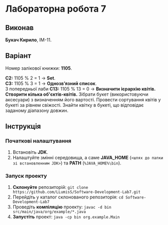 # Лабораторна робота 7
## Виконав
**Букач Кирило**, ІМ-11.
## Варіант
Номер залікової книжки: **1105**.  
  
**С2:** 1105 % 2 = 1 -> **Set**.  
**С3:** 1105 % 3 = 1 -> **Однозв’язний список**.  
З попередньої лаби **С13:** 1105 % 13 = 0 -> **Визначити ієрархію квітів. Створити кілька об'єктів-квітів.** Зібрати букет 
(використовуючи аксесуари) з визначенням його вартості. Провести сортування квітів у букеті за рівнем 
свіжості. Знайти квітку в букеті, що відповідає заданому діапазону довжин.  
## Інструкція
### Початкові налаштування
1. Встановіть **JDK**.
2. Налаштуйте змінні середовища, а саме **JAVA_HOME** (`<шлях до папки зі встановленним JDK>`) та **PATH** (`%JAVA_HOME%\bin`).
### Запуск проекту
1. **Склонуйте** репозиторій: `git clone https://github.com/LLumisS/Software-Development-Lab7.git`
2. Перейдіть у каталог склонованого репозиторія: `cd Software-Development-Lab7`
3. Проведіть **компіляцію** проекту: `javac -d bin src/main/java/org/example/*.java`
4. **Запустіть** проект: `java -cp bin org.example.Main`
